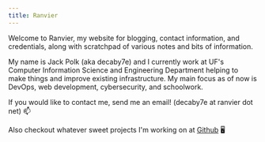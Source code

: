 ```yaml
---
title: Ranvier
---
```


Welcome to Ranvier, my website for blogging, contact
information, and credentials, along with scratchpad of various notes and bits of information.

My name is Jack Polk (aka decaby7e) and I currently work at UF's Computer
Information Science and Engineering Department helping to make things and
improve existing infrastructure. My main focus as of now is DevOps, web
development, cybersecurity, and schoolwork.

If you would like to contact me, send me an email! (decaby7e at ranvier dot net)
📫

Also checkout whatever sweet projects I'm working on at
[Github](https://github.com/decaby7e/) 🖥
